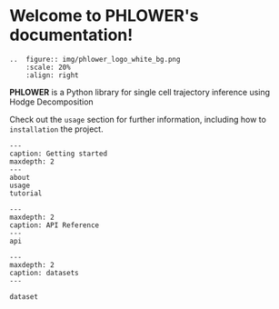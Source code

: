 

# Welcome to PHLOWER's documentation!

```{eval-rst}
..  figure:: img/phlower_logo_white_bg.png
    :scale: 20%
    :align: right
```

**PHLOWER** is a Python library for single cell trajectory inference using Hodge Decomposition

Check out the `usage` section for further information, including
how to `installation` the project.


```{toctree}
---
caption: Getting started
maxdepth: 2
---
about
usage
tutorial
```

```{toctree}
---
maxdepth: 2
caption: API Reference
---
api
```


```{toctree}
---
maxdepth: 2
caption: datasets
---

dataset
```

